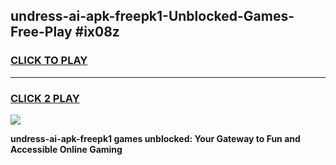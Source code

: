 
## undress-ai-apk-freepk1-Unblocked-Games-Free-Play #ix08z
<h3>
<a href="https://us.freeplayer.one?title=undress-ai-apk-freepk1&ref=9M">CLICK TO PLAY</a></h3>
<hr>

<h3>
<a href="https://us.freeplayer.one?title=undress-ai-apk-freepk1&ref=9M">CLICK 2 PLAY</a>
  
</h3>

<a href="https://us.freeplayer.one?title=undress-ai-apk-freepk1&ref=9M"><img src="https://clearcache.store/games.png"></a>


**undress-ai-apk-freepk1 games unblocked: Your Gateway to Fun and Accessible Online Gaming**
